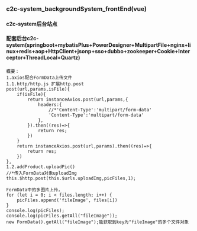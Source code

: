 ### c2c-system_backgroundSystem_frontEnd(vue)
#### c2c-system后台站点
#### 配套后台c2c-system(springboot+mybatisPlus+PowerDesigner+MultipartFile+nginx+linux+redis+aop+HttpClient+jsonp+sso+dubbo+zookeeper+Cookie+Interceptor+ThreadLocal+Quartz)
```
概要：
1.axios配合FormData上传文件
1.1.http/http.js 扩展http.post
post(url,params,isFile){
    if(isFile){
        return instanceAxios.post(url,params,{
            headers:{
                //*'Content-Type':'multipart/form-data'
                'Content-Type':'multipart/form-data'
            },
        }).then((res)=>{
            return res;
        })
    }
    return instanceAxios.post(url,params).then((res)=>{
        return res;
    })
},
1.2.addProduct.uploadPic()
//*传入FormData对象uploadImg
this.$http.post(this.$urls.uploadImg,picFiles,1);

FormData中的多图片上传，
for (let i = 0; i < files.length; i++) {
    picFiles.append('fileImage', files[i])
}
console.log(picFiles);
console.log(picFiles.getAll("fileImage"));
new FormData().getAll("fileImage");能获取到key为"fileImage"的多个文件对象
```
